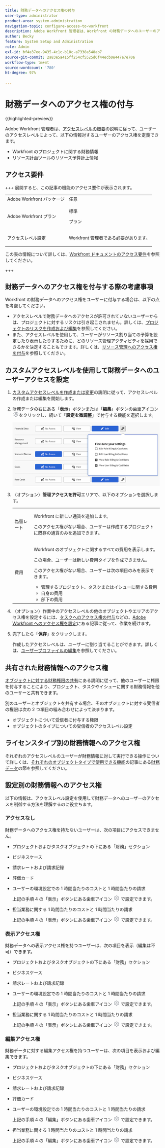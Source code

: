```yaml
---
title: 財務データへのアクセス権の付与
user-type: administrator
product-area: system-administration
navigation-topic: configure-access-to-workfront
description: Adobe Workfront 管理者は、Workfront の財務データへのユーザーのアクセス権を、ユーザーのアクセスレベルによって定義できます。
author: Becky
feature: System Setup and Administration
role: Admin
exl-id: bf4a37ee-9435-4c1c-b18c-a7338a548ab7
source-git-commit: 2a83e5a415ff254cf5525d6f44ecb0e447e7e70a
workflow-type: tm+mt
source-wordcount: '780'
ht-degree: 97%

---
```


# 財務データへのアクセス権の付与

{{highlighted-preview}}

Adobe Workfront 管理者は、[アクセスレベルの概要](../../../administration-and-setup/add-users/access-levels-and-object-permissions/access-levels-overview.md)の説明に従って、ユーザーのアクセスレベルによって、以下の情報対するユーザーのアクセス権を定義できます。

* Workfront のプロジェクトに関する財務情報
* リソース計画ツールのリソース予算計上情報

## アクセス要件

+++ 展開すると、この記事の機能のアクセス要件が表示されます。

<table style="table-layout:auto"> 
 <col> 
 <col> 
 <tbody> 
  <tr> 
   <td role="rowheader">Adobe Workfront パッケージ</td> 
   <td>任意</td> 
  </tr> 
  <tr> 
   <td role="rowheader">Adobe Workfront プラン</td> 
   <td>
    <p>標準</p>
   <p>プラン</p>
   </td> 
  </tr> 
  <tr> 
   <td role="rowheader">アクセスレベル設定</td> 
   <td> <p>Workfront 管理者である必要があります。</p> </td> 
  </tr> 
 </tbody> 
</table>

この表の情報について詳しくは、[Workfront ドキュメントのアクセス要件](/help/quicksilver/administration-and-setup/add-users/access-levels-and-object-permissions/access-level-requirements-in-documentation.md)を参照してください。

+++

## 財務データへのアクセス権を付与する際の考慮事項

Workfront の財務データへのアクセス権をユーザーに付与する場合は、以下の点を考慮してください。

* アクセスレベルで財務データへのアクセスが許可されていないユーザーからは、プロジェクトに対するリスクは引き起こされません。詳しくは、[プロジェクトのリスクを作成および編集](../../../manage-work/projects/define-a-business-case/create-edit-risks-on-projects.md)を参照してください。
* また、アクセスレベルを使用して、ユーザーがリソース割り当ての予算を設定したり表示したりするために、どのリソース管理アクティビティを採用できるかを決定することもできます。詳しくは、[リソース管理へのアクセス権を付与](../../../administration-and-setup/add-users/configure-and-grant-access/grant-access-resource-management.md)を参照してください。

## カスタムアクセスレベルを使用して財務データへのユーザーアクセスを設定

1. [カスタムアクセスレベルを作成または変更](../../../administration-and-setup/add-users/configure-and-grant-access/create-modify-access-levels.md)の説明に従って、アクセスレベルの作成または編集を開始します。
1. 財務データの右にある「**表示**」ボタンまたは「**編集**」ボタンの歯車アイコン![](assets/gear-icon-settings.png)をクリックし、続いて「**設定を微調整**」で付与する機能を選択します。

   ![](assets/financial-data-fine-tune-nwe.png)

1. （オプション）**管理アクセスを許可**&#x200B;エリアで、以下のオプションを選択します。

   <table style="table-layout:auto"> 
    <col> 
    <col> 
    <tbody> 
     <tr> 
      <td role="rowheader">為替レート</td> 
      <td> <p>Workfront に新しい通貨を追加します。</p> <p>このアクセス権がない場合、ユーザーは作成するプロジェクトに既存の通貨のみを追加できます。</p> </td> 
     </tr> 
     <tr> 
      <td role="rowheader">費用</td> 
      <td> <p>Workfront のオブジェクトに関するすべての費用を表示します。</p> <p>この場合、ユーザーは新しい費用タイプを作成できません。</p> <p>このアクセス権がない場合、ユーザーは次の項目のみを表示できます。</p> 
       <ul> 
        <li>管理するプロジェクト、タスクまたはイシューに関する費用</li> 
        <li>自身の費用</li> 
        <li>部下の費用</li> 
       </ul> </td> 
     </tr> 
    </tbody> 
   </table>

1. （オプション）作業中のアクセスレベルの他のオブジェクトやエリアのアクセス権を設定するには、[タスクへのアクセス権の付与](../../../administration-and-setup/add-users/configure-and-grant-access/grant-access-tasks.md)などの、[Adobe Workfront へのアクセス権を設定](../../../administration-and-setup/add-users/configure-and-grant-access/configure-access.md)にある記事に従って、作業を続けます。
1. 完了したら「**保存**」をクリックします。

   作成したアクセスレベルは、ユーザーに割り当てることができます。詳しくは、[ユーザープロファイルの編集](../../../administration-and-setup/add-users/create-and-manage-users/edit-a-users-profile.md)を参照してください。

## 共有された財務情報へのアクセス権

[オブジェクトに対する財務権限の共有](../../../workfront-basics/grant-and-request-access-to-objects/share-financial-permissions-object.md)にある説明に従って、他のユーザーに権限を付与することにより、プロジェクト、タスクやイシューに関する財務情報を他のユーザーと共有できます。

<!--
If you make changes here, make them also in the "Grant access to" articles where this snippet had to be converted to text:
* reports, dashboards, and calendars
* financial data
* issue
-->

別のユーザーとオブジェクトを共有する場合、そのオブジェクトに対する受信者の権限は次の 2 つ項目の組み合わせによって決まります。

* オブジェクトについて受信者に付与する権限
* オブジェクトのタイプについての受信者のアクセスレベル設定

## ライセンスタイプ別の財務情報へのアクセス権

それぞれのアクセスレベルのユーザーが財務情報に対して実行できる操作について詳しくは、[それぞれのオブジェクトタイプで使用できる機能](../../../administration-and-setup/add-users/access-levels-and-object-permissions/functionality-available-for-each-object-type.md)の記事にある[財務データ](../../../administration-and-setup/add-users/access-levels-and-object-permissions/functionality-available-for-each-object-type.md#financia)の節を参照してください。

## 設定別の財務情報へのアクセス権

以下の情報は、アクセスレベル設定を使用して財務データへのユーザーのアクセスを制御する方法を理解するのに役立ちます。

### アクセスなし

財務データへのアクセス権を持たないユーザーは、次の項目にアクセスできません。

* プロジェクトおよびタスクオブジェクトの下にある「財務」セクション
* ビジネスケース
* 請求レートおよび請求記録
* <span class="preview">評価カード</span>
* ユーザーの環境設定での 1 時間当たりのコストと 1 時間当たりの請求

  上記の手順 4 の「表示」ボタンにある歯車アイコン ![](assets/gear-icon-settings.png) で設定できます。

* 担当業務に関する 1 時間当たりのコストと 1 時間当たりの請求

  上記の手順 4 の「表示」ボタンにある歯車アイコン ![](assets/gear-icon-settings.png) で設定できます。

### 表示アクセス権

財務データへの表示アクセス権を持つユーザーは、次の項目を表示（編集は不可）できます。

* プロジェクトおよびタスクオブジェクトの下にある「財務」セクション
* ビジネスケース
* 請求レートおよび請求記録
* ユーザーの環境設定での 1 時間当たりのコストと 1 時間当たりの請求

  上記の手順 4 の「表示」ボタンにある歯車アイコン ![](assets/gear-icon-settings.png) で設定できます。

* 担当業務に関する 1 時間当たりのコストと 1 時間当たりの請求

  上記の手順 4 の「表示」ボタンにある歯車アイコン ![](assets/gear-icon-settings.png) で設定できます。

### 編集アクセス権

財務データに対する編集アクセス権を持つユーザーは、次の項目を表示および編集できます。

* プロジェクトおよびタスクオブジェクトの下にある「財務」セクション
* ビジネスケース
* 請求レートおよび請求記録
* <span class="preview">評価カード</span>
* ユーザーの環境設定での 1 時間当たりのコストと 1 時間当たりの請求

  上記の手順 4 の「編集」ボタンにある歯車アイコン ![](assets/gear-icon-settings.png) で設定できます。

* 担当業務に関する 1 時間当たりのコストと 1 時間当たりの請求

  上記の手順 4 の「編集」ボタンにある歯車アイコン ![](assets/gear-icon-settings.png) で設定できます。
